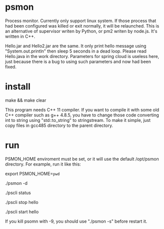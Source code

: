 # psmon
Process monitor. Currently only support linux system. If those process that had been configured was killed or exit normally, it will be relaunched.
This is an alternative of supervisor writen by Python, or pm2 writen by node.js. It's written in C++.

Hello.jar and Hello2.jar are the same. It only print hello message using "System.out.println" then sleep 5 seconds in a dead loop. Please read Hello.java in the work directory. Parameters for spring cloud is useless here, just because there is a bug to using such parameters and now had been fixed.

# install
make && make clear

This program needs C++ 11 compiler. If you want to compile it with some old C++ compiler such as g++ 4.8.5, you have to change those code converting int to string using "std::to_string" to stringstream. To make it simple, just copy files in gcc485 directory to the parent directory.

# run
PSMON_HOME enviroment must be set, or it will use the default /opt/psmon directory. For example, run it like this:

export PSMON_HOME=`pwd`

./psmon -d

./pscli status

./pscli stop hello

./pscli start hello

If you kill psomn with -9, you should use "./psmon -s" before restart it.
